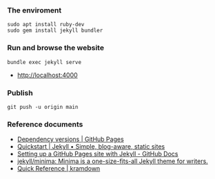 ### The enviroment
```
sudo apt install ruby-dev
sudo gem install jekyll bundler
```
### Run and browse the website
```
bundle exec jekyll serve
```
- [http://localhost:4000](http://localhost:4000)
### Publish
```
git push -u origin main
```
### Reference documents
- [Dependency versions | GitHub Pages](https://pages.github.com/versions/)
- [Quickstart | Jekyll • Simple, blog-aware, static sites](https://jekyllrb.com/docs/)
- [Setting up a GitHub Pages site with Jekyll - GitHub Docs](https://docs.github.com/en/pages/setting-up-a-github-pages-site-with-jekyll)
- [jekyll/minima: Minima is a one-size-fits-all Jekyll theme for writers.](https://github.com/jekyll/minima)
- [Quick Reference | kramdown](https://kramdown.gettalong.org/quickref.html)